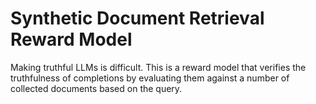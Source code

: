 # Synthetic Document Retrieval Reward Model

Making truthful LLMs is difficult. This is a reward model that verifies the truthfulness of 
completions by evaluating them against a number of collected documents based on the query.
